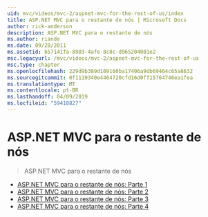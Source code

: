 ```yaml
---
uid: mvc/videos/mvc-2/aspnet-mvc-for-the-rest-of-us/index
title: ASP.NET MVC para o restante de nós | Microsoft Docs
author: rick-anderson
description: ASP.NET MVC para o restante de nós
ms.author: riande
ms.date: 09/28/2011
ms.assetid: b57141fa-8903-4afe-8c8c-d965204001e2
msc.legacyurl: /mvc/videos/mvc-2/aspnet-mvc-for-the-rest-of-us
msc.type: chapter
ms.openlocfilehash: 229d9b389d109160ba17406a9db69464c65a8632
ms.sourcegitcommit: 0f1119340e4464720cfd16d0ff15764746ea1fea
ms.translationtype: MT
ms.contentlocale: pt-BR
ms.lasthandoff: 04/09/2019
ms.locfileid: "59418827"
---
```

# <a name="aspnet-mvc-for-the-rest-of-us"></a>ASP.NET MVC para o restante de nós

> ASP.NET MVC para o restante de nós


- [ASP.NET MVC para o restante de nós: Parte 1](aspnet-mvc-for-the-rest-of-us-part-1.md)
- [ASP.NET MVC para o restante de nós: Parte 2](aspnet-mvc-for-the-rest-of-us-part-2.md)
- [ASP.NET MVC para o restante de nós: Parte 3](aspnet-mvc-for-the-rest-of-us-part-3.md)
- [ASP.NET MVC para o restante de nós: Parte 4](aspnet-mvc-for-the-rest-of-us-part-4.md)
